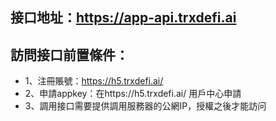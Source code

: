 ##  接口地址：https://app-api.trxdefi.ai

##  訪問接口前置條件：
- 1、注冊賬號：https://h5.trxdefi.ai/
- 2、申請appkey：在https://h5.trxdefi.ai/ 用戶中心申請
- 3、調用接口需要提供調用服務器的公網IP，授權之後才能訪问

